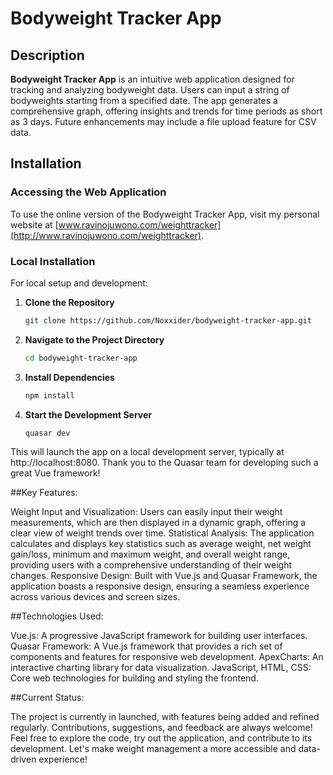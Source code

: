 # Bodyweight Tracker App

## Description
**Bodyweight Tracker App** is an intuitive web application designed for tracking and analyzing bodyweight data. Users can input a string of bodyweights starting from a specified date. The app generates a comprehensive graph, offering insights and trends for time periods as short as 3 days. Future enhancements may include a file upload feature for CSV data.

## Installation

### Accessing the Web Application
To use the online version of the Bodyweight Tracker App, visit my personal website at [www.ravinojuwono.com/weighttracker](http://www.ravinojuwono.com/weighttracker).

### Local Installation
For local setup and development:

1. **Clone the Repository**
   ```bash
   git clone https://github.com/Noxxider/bodyweight-tracker-app.git

2. **Navigate to the Project Directory**
   ```bash
   cd bodyweight-tracker-app

3. **Install Dependencies**
   ```bash
   npm install

4. **Start the Development Server**
   ```bash
   quasar dev

This will launch the app on a local development server, typically at http://localhost:8080. Thank you to the Quasar team for developing such a great Vue framework!

##Key Features:

Weight Input and Visualization: Users can easily input their weight measurements, which are then displayed in a dynamic graph, offering a clear view of weight trends over time.
Statistical Analysis: The application calculates and displays key statistics such as average weight, net weight gain/loss, minimum and maximum weight, and overall weight range, providing users with a comprehensive understanding of their weight changes.
Responsive Design: Built with Vue.js and Quasar Framework, the application boasts a responsive design, ensuring a seamless experience across various devices and screen sizes.

##Technologies Used:

Vue.js: A progressive JavaScript framework for building user interfaces.
Quasar Framework: A Vue.js framework that provides a rich set of components and features for responsive web development.
ApexCharts: An interactive charting library for data visualization.
JavaScript, HTML, CSS: Core web technologies for building and styling the frontend.

##Current Status:

The project is currently in launched, with features being added and refined regularly. Contributions, suggestions, and feedback are always welcome!
Feel free to explore the code, try out the application, and contribute to its development. Let's make weight management a more accessible and data-driven experience!
